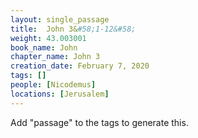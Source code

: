 ```yaml
---
layout: single_passage
title:  John 3&#58;1-12&#58;
weight: 43.003001
book_name: John
chapter_name: John 3
creation_date: February 7, 2020
tags: []
people: [Nicodemus]
locations: [Jerusalem]
---
```


Add "passage" to the tags to generate this.